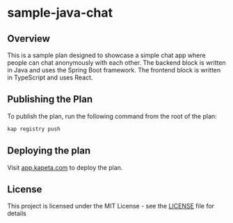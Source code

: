 # sample-java-chat

## Overview

This is a sample plan designed to showcase a simple chat app where people can chat anonymously with
each other. The backend block is written in Java and uses the Spring Boot framework. The frontend block is
written in TypeScript and uses React.

## Publishing the Plan

To publish the plan, run the following command from the root of the plan:

```bash
kap registry push
```

## Deploying the plan

Visit [app.kapeta.com](https://app.kapeta.com/deployments) to deploy the plan.

## License

This project is licensed under the MIT License - see the [LICENSE](LICENSE) file for details
